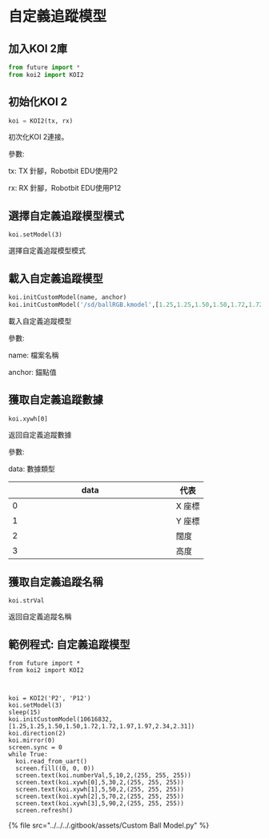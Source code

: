 # 自定義追蹤模型

## 加入KOI 2庫

```python
from future import *
from koi2 import KOI2
```

## 初始化KOI 2

```python
koi = KOI2(tx, rx)
```

初次化KOI 2連接。

參數:

tx: TX 針腳，Robotbit EDU使用P2

rx: RX 針腳，Robotbit EDU使用P12

## 選擇自定義追蹤模型模式

```
koi.setModel(3)
```

選擇自定義追蹤模型模式

## 載入自定義追蹤模型

```python
koi.initCustomModel(name, anchor)
koi.initCustomModel('/sd/ballRGB.kmodel',[1.25,1.25,1.50,1.50,1.72,1.72,1.97,1.97,2.34,2.31]) #example for color balls model
```

載入自定義追蹤模型

參數:

name: 檔案名稱

anchor: 錨點值

## 獲取自定義追蹤數據

```
koi.xywh[0]
```

返回自定義追蹤數據

參數:&#x20;

data: 數據類型

<table><thead><tr><th width="311">data</th><th>代表</th></tr></thead><tbody><tr><td>0</td><td>X 座標</td></tr><tr><td>1</td><td>Y 座標</td></tr><tr><td>2</td><td>闊度</td></tr><tr><td>3</td><td>高度</td></tr></tbody></table>

## 獲取自定義追蹤名稱

```
koi.strVal
```

返回自定義追蹤名稱

## 範例程式: 自定義追蹤模型

```
from future import *
from koi2 import KOI2



koi = KOI2('P2', 'P12')
koi.setModel(3)
sleep(15)
koi.initCustomModel(10616832,[1.25,1.25,1.50,1.50,1.72,1.72,1.97,1.97,2.34,2.31])
koi.direction(2)
koi.mirror(0)
screen.sync = 0
while True:
  koi.read_from_uart()
  screen.fill((0, 0, 0))
  screen.text(koi.numberVal,5,10,2,(255, 255, 255))
  screen.text(koi.xywh[0],5,30,2,(255, 255, 255))
  screen.text(koi.xywh[1],5,50,2,(255, 255, 255))
  screen.text(koi.xywh[2],5,70,2,(255, 255, 255))
  screen.text(koi.xywh[3],5,90,2,(255, 255, 255))
  screen.refresh()

```

{% file src="../../../.gitbook/assets/Custom Ball Model.py" %}
